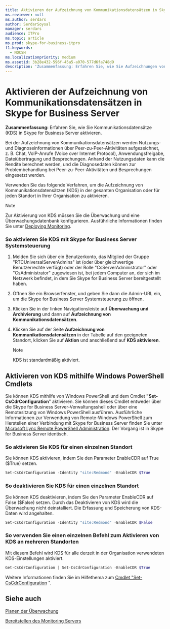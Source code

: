 ```yaml
---
title: Aktivieren der Aufzeichnung von Kommunikationsdatensätzen in Skype for Business Server
ms.reviewer: null
ms.author: serdars
author: SerdarSoysal
manager: serdars
audience: ITPro
ms.topic: article
ms.prod: skype-for-business-itpro
f1.keywords:
  - NOCSH
ms.localizationpriority: medium
ms.assetid: 3b28e432-596f-45a5-a070-577d6fa748d9
description: 'Zusammenfassung: Erfahren Sie, wie Sie Aufzeichnungen von Kommunikationsdatensätzen (KDS) in Skype for Business Server aktivieren.'
---
```


# <a name="enable-call-detail-recording-in-skype-for-business-server"></a>Aktivieren der Aufzeichnung von Kommunikationsdatensätzen in Skype for Business Server

**Zusammenfassung:** Erfahren Sie, wie Sie Kommunikationsdatensätze (KDS) in Skype for Business Server aktivieren.

Bei der Aufzeichnung von Kommunikationsdatensätzen werden Nutzungs- und Diagnoseinformationen über Peer-zu-Peer-Aktivitäten aufgezeichnet, z. B. Chat, VoIP-Anrufe (Voice over Internet Protocol), Anwendungsfreigabe, Dateiübertragung und Besprechungen. Anhand der Nutzungsdaten kann die Rendite berechnet werden, und die Diagnosedaten können zur Problembehandlung bei Peer-zu-Peer-Aktivitäten und Besprechungen eingesetzt werden.

Verwenden Sie das folgende Verfahren, um die Aufzeichnung von Kommunikationsdatensätzen (KDS) in der gesamten Organisation oder für jeden Standort in Ihrer Organisation zu aktivieren.

> [!NOTE]
> Zur Aktivierung von KDS müssen Sie die Überwachung und eine Überwachungsdatenbank konfigurieren. Ausführliche Informationen finden Sie unter [Deploying Monitoring](/previous-versions/office/lync-server-2013/lync-server-2013-deploying-monitoring).

### <a name="to-enable-cdr-with-skype-for-business-server-control-panel"></a>So aktivieren Sie KDS mit Skype for Business Server Systemsteuerung

1.  Melden Sie sich über ein Benutzerkonto, das Mitglied der Gruppe "RTCUniversalServerAdmins" ist (oder über gleichwertige Benutzerrechte verfügt) oder der Rolle "CsServerAdministrator" oder "CsAdministrator" zugewiesen ist, bei jedem Computer an, der sich im Netzwerk befindet, in dem Sie Skype for Business Server bereitgestellt haben.

2. Öffnen Sie ein Browserfenster, und geben Sie dann die Admin-URL ein, um die Skype for Business Server Systemsteuerung zu öffnen.

3. Klicken Sie in der linken Navigationsleiste auf **Überwachung und Archivierung** und dann auf **Aufzeichnung von Kommunikationsdatensätzen**.

4. Klicken Sie auf der Seite **Aufzeichnung von Kommunikationsdatensätzen** in der Tabelle auf den geeigneten Standort, klicken Sie auf **Aktion** und anschließend auf **KDS aktivieren**.

    > [!NOTE]
    > KDS ist standardmäßig aktiviert.

## <a name="enabling-cdr-by-using-windows-powershell-cmdlets"></a>Aktivieren von KDS mithilfe Windows PowerShell Cmdlets

Sie können KDS mithilfe von Windows PowerShell und dem Cmdlet **"Set-CsCdrConfiguration**" aktivieren. Sie können dieses Cmdlet entweder über die Skype for Business Server-Verwaltungsshell oder über eine Remotesitzung von Windows PowerShell ausführen. Ausführliche Informationen zur Verwendung von Remote-Windows PowerShell zum Herstellen einer Verbindung mit Skype for Business Server finden Sie unter [Microsoft Lync Remote PowerShell Administration](https://blog.insideo365.com/2011/08/remote-lync-powershell-administration/). Der Vorgang ist in Skype for Business Server identisch.

### <a name="to-enable-cdr-for-a-single-location"></a>So aktivieren Sie KDS für einen einzelnen Standort

 Sie können KDS aktivieren, indem Sie den Parameter EnableCDR auf True ($True) setzen.

  ```PowerShell
  Set-CsCdrConfiguration -Identity "site:Redmond" -EnableCDR $True
  ```

### <a name="to-disable-cdr-for-a-single-location"></a>So deaktivieren Sie KDS für einen einzelnen Standort

 Sie können KDS deaktivieren, indem Sie den Parameter EnableCDR auf False ($False) setzen. Durch das Deaktivieren von KDS wird die Überwachung nicht deinstalliert. Die Erfassung und Speicherung von KDS-Daten wird angehalten.

  ```PowerShell
  Set-CsCdrConfiguration -Identity "site:Redmond" -EnableCDR $False
  ```

### <a name="to-use-a-single-command-to-enable-cdr-in-multiple-locations"></a>So verwenden Sie einen einzelnen Befehl zum Aktivieren von KDS an mehreren Standorten

 Mit diesem Befehl wird KDS für alle derzeit in der Organisation verwendeten KDS-Einstellungen aktiviert.

  ```PowerShell
  Get-CsCdrConfiguration | Set-CsCdrConfiguration -EnableCDR $True
  ```

Weitere Informationen finden Sie im Hilfethema zum [Cmdlet "Set-CsCdrConfiguration](/powershell/module/skype/set-cscdrconfiguration?view=skype-ps) ".

## <a name="see-also"></a>Siehe auch

[Planen der Überwachung](/previous-versions/office/lync-server-2013/lync-server-2013-planning-for-monitoring)

[Bereitstellen des Monitoring Servers](/previous-versions/office/lync-server-2013/lync-server-2013-deploying-monitoring)